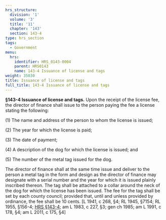 ```yaml
---
hrs_structure:
  division: '1'
  volume: '3'
  title: '11'
  chapter: '143'
  section: 143-4
type: hrs_section
tags:
  - Government
menu:
  hrs:
    identifier: HRS_0143-0004
    parent: HRS0143
    name: 143-4 Issuance of license and tags
weight: 35030
title: Issuance of license and tags
full_title: 143-4 Issuance of license and tags
---
```

**§143-4 Issuance of license and tags.** Upon the receipt of the license fee, the director of finance shall issue to the person paying the fee a license stating the following:

(1) The name and address of the person to whom the license is issued;

(2) The year for which the license is paid;

(3) The date of payment;

(4) A description of the dog for which the license is issued; and

(5) The number of the metal tag issued for the dog.

The director of finance shall at the same time issue and deliver to the person a metal tag in the form and design as the director of finance may designate with a serial number and the year for which it is issued plainly inscribed thereon. The tag shall be attached to a collar around the neck of the dog for which the license has been issued. The fee for the tag shall be set by each county council; provided that, until and unless provided by ordinance, the fee shall be 10 cents. [L 1941, c 268, §4; RL 1945, §7154; RL 1955, §156-4; [HRS §143-4](/title-11/chapter-143/section-143-4/); am L 1983, c 227, §3; gen ch 1985; am L 1991, c 178, §4; am L 2011, c 175, §4]